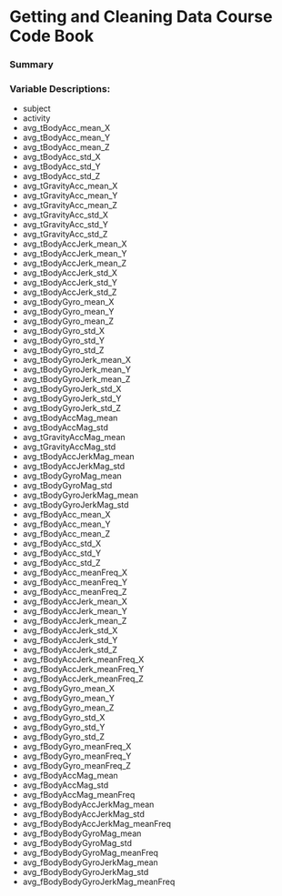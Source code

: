 # Getting and Cleaning Data Course Code Book

### Summary

### Variable Descriptions: 

- subject
- activity
- avg_tBodyAcc_mean_X
- avg_tBodyAcc_mean_Y
- avg_tBodyAcc_mean_Z
- avg_tBodyAcc_std_X
- avg_tBodyAcc_std_Y
- avg_tBodyAcc_std_Z
- avg_tGravityAcc_mean_X
- avg_tGravityAcc_mean_Y
- avg_tGravityAcc_mean_Z
- avg_tGravityAcc_std_X
- avg_tGravityAcc_std_Y
- avg_tGravityAcc_std_Z
- avg_tBodyAccJerk_mean_X
- avg_tBodyAccJerk_mean_Y
- avg_tBodyAccJerk_mean_Z
- avg_tBodyAccJerk_std_X
- avg_tBodyAccJerk_std_Y
- avg_tBodyAccJerk_std_Z
- avg_tBodyGyro_mean_X
- avg_tBodyGyro_mean_Y
- avg_tBodyGyro_mean_Z
- avg_tBodyGyro_std_X
- avg_tBodyGyro_std_Y
- avg_tBodyGyro_std_Z
- avg_tBodyGyroJerk_mean_X
- avg_tBodyGyroJerk_mean_Y
- avg_tBodyGyroJerk_mean_Z
- avg_tBodyGyroJerk_std_X
- avg_tBodyGyroJerk_std_Y
- avg_tBodyGyroJerk_std_Z
- avg_tBodyAccMag_mean
- avg_tBodyAccMag_std
- avg_tGravityAccMag_mean
- avg_tGravityAccMag_std
- avg_tBodyAccJerkMag_mean
- avg_tBodyAccJerkMag_std
- avg_tBodyGyroMag_mean
- avg_tBodyGyroMag_std
- avg_tBodyGyroJerkMag_mean
- avg_tBodyGyroJerkMag_std
- avg_fBodyAcc_mean_X
- avg_fBodyAcc_mean_Y
- avg_fBodyAcc_mean_Z
- avg_fBodyAcc_std_X
- avg_fBodyAcc_std_Y
- avg_fBodyAcc_std_Z
- avg_fBodyAcc_meanFreq_X
- avg_fBodyAcc_meanFreq_Y
- avg_fBodyAcc_meanFreq_Z
- avg_fBodyAccJerk_mean_X
- avg_fBodyAccJerk_mean_Y
- avg_fBodyAccJerk_mean_Z
- avg_fBodyAccJerk_std_X
- avg_fBodyAccJerk_std_Y
- avg_fBodyAccJerk_std_Z
- avg_fBodyAccJerk_meanFreq_X
- avg_fBodyAccJerk_meanFreq_Y
- avg_fBodyAccJerk_meanFreq_Z
- avg_fBodyGyro_mean_X
- avg_fBodyGyro_mean_Y
- avg_fBodyGyro_mean_Z
- avg_fBodyGyro_std_X
- avg_fBodyGyro_std_Y
- avg_fBodyGyro_std_Z
- avg_fBodyGyro_meanFreq_X
- avg_fBodyGyro_meanFreq_Y
- avg_fBodyGyro_meanFreq_Z
- avg_fBodyAccMag_mean
- avg_fBodyAccMag_std
- avg_fBodyAccMag_meanFreq
- avg_fBodyBodyAccJerkMag_mean
- avg_fBodyBodyAccJerkMag_std
- avg_fBodyBodyAccJerkMag_meanFreq
- avg_fBodyBodyGyroMag_mean
- avg_fBodyBodyGyroMag_std
- avg_fBodyBodyGyroMag_meanFreq
- avg_fBodyBodyGyroJerkMag_mean
- avg_fBodyBodyGyroJerkMag_std
- avg_fBodyBodyGyroJerkMag_meanFreq

